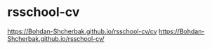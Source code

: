 # rsschool-cv
https://Bohdan-Shcherbak.github.io/rsschool-cv/cv
https://Bohdan-Shcherbak.github.io/rsschool-cv/
